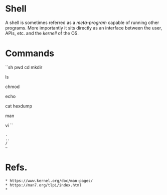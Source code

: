 # Shell
A shell is sometimes referred as a *meta-program* capable of running
other programs.
More importantly it sits directly as an interface between the user, APIs,
etc. and the *kernell* of the OS.

# Commands
``sh
pwd
cd
mkdir

ls

chmod

echo

cat
hexdump

man

vi
``

```
.
..
/
~
```


# Refs.
	* https://www.kernel.org/doc/man-pages/
	* https://man7.org/tlpi/index.html
	* 
